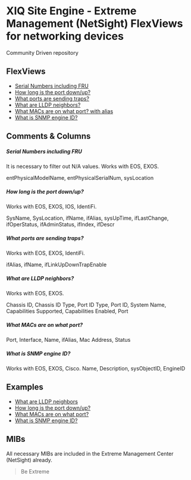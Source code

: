# XIQ Site Engine - Extreme Management (NetSight) FlexViews for networking devices

Community Driven repository


## FlexViews
* [Serial Numbers including FRU](tpl/Device_serial_number.tpl?raw=true)
* [How long is the port down/up?](tpl/Port_Status_Time_with_alias.tpl?raw=true)
* [What ports are sending traps?](tpl/Port-Trap-SNMP-config.tpl?raw=true)
* [What are LLDP neighbors?](tpl/LLDP_Remote_Systems--with-local-Switchport.tpl?raw=true)
* [What MACs are on what port? with alias](tpl/Learned_MAC_Addresses_with_alias.tpl)
* [What is SNMP engine ID?](tpl/SNMPEngineId.tpl)

## Comments & Columns
##### Serial Numbers including FRU
It is necessary to filter out N/A values. Works with EOS, EXOS.

entPhysicalModelName, entPhysicalSerialNum, sysLocation

##### How long is the port down/up?
Works with EOS, EXOS, IOS, IdentiFi.

SysName, SysLocation, ifName, ifAlias, sysUpTime, ifLastChange, ifOperStatus, ifAdminStatus, ifIndex, ifDescr

##### What ports are sending traps?
Works with EOS, EXOS, IdentiFi.

ifAlias, ifName, ifLinkUpDownTrapEnable

##### What are LLDP neighbors?
Works with EOS, EXOS.

Chassis ID, Chassis ID Type, Port ID Type, Port ID, System Name, Capabilities Supported, Capabilities Enabled, Port

##### What MACs are on what port?

Port, Interface, Name, ifAlias, Mac Address, Status

##### What is SNMP engine ID?
Works with EOS, EXOS, Cisco.
Name, Description, sysObjectID, EngineID

## Examples
* [What are LLDP neighbors](sample/LLDP.png)
* [How long is the port down/up?](sample/PortStatusTimeAlias.png)
* [What MACs are on what port?](sample/Learned_MAC_with_alias.png)
* [What is SNMP engine ID?](sample/SNMPEngineId.png)

## MIBs
All necessary MIBs are included in the Extreme Management Center (NetSight) already.

>Be Extreme